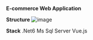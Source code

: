 **E-commerce Web Application**



**Structure**
![image](https://user-images.githubusercontent.com/109426665/221433758-b45244ce-3ab8-47a8-afd4-830ed8f6765d.png)

**Stack**
.Net6
Ms Sql Server
Vue.js
